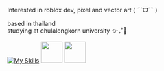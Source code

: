 
Interested in roblox dev, pixel and vector art ( ˶ˆᗜˆ˵ )
<!-- Looking into game dev and flutter soon ✩‧₊˚🎐 -->
based in thailand <image src="https://upload.wikimedia.org/wikipedia/commons/thumb/a/a9/Flag_of_Thailand.svg/500px-Flag_of_Thailand.svg.png" height=10> \
studying at chulalongkorn university ✩‧₊˚🎐
<br/><br/>
[![My Skills](https://skillicons.dev/icons?i=robloxstudio,lua,python,c)](https://skillicons.dev) <image src="https://raw.githubusercontent.com/dominickjohn/aseprite-big-sur-icon/refs/heads/main/AsepriteSurIcon.png" height=50> <image src="https://upload.wikimedia.org/wikipedia/commons/thumb/0/0d/Inkscape_Logo.svg/192px-Inkscape_Logo.svg.png" height=50>
